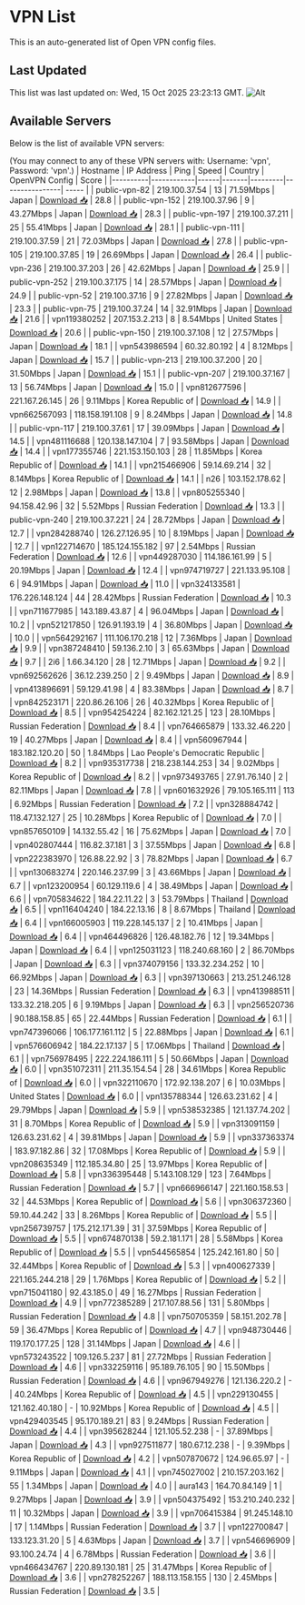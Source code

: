 # VPN List

This is an auto-generated list of Open VPN config files.

## Last Updated

This list was last updated on: Wed, 15 Oct 2025 23:23:13 GMT.
![Alt](https://repobeats.axiom.co/api/embed/186b98318ef1479477931607c1ad7d823f12451f.svg "Repobeats analytics image")

## Available Servers

Below is the list of available VPN servers:

(You may connect to any of these VPN servers with: Username: 'vpn', Password: 'vpn'.)
| Hostname | IP Address | Ping | Speed | Country | OpenVPN Config | Score |
|----------|------------|------|-------|---------|----------------| ----- |
| public-vpn-82 | 219.100.37.54 | 13 | 71.59Mbps | Japan | [Download 📥](./configs/server_0_JP.ovpn) | 28.8 |
| public-vpn-152 | 219.100.37.96 | 9 | 43.27Mbps | Japan | [Download 📥](./configs/server_1_JP.ovpn) | 28.3 |
| public-vpn-197 | 219.100.37.211 | 25 | 55.41Mbps | Japan | [Download 📥](./configs/server_2_JP.ovpn) | 28.1 |
| public-vpn-111 | 219.100.37.59 | 21 | 72.03Mbps | Japan | [Download 📥](./configs/server_3_JP.ovpn) | 27.8 |
| public-vpn-105 | 219.100.37.85 | 19 | 26.69Mbps | Japan | [Download 📥](./configs/server_4_JP.ovpn) | 26.4 |
| public-vpn-236 | 219.100.37.203 | 26 | 42.62Mbps | Japan | [Download 📥](./configs/server_5_JP.ovpn) | 25.9 |
| public-vpn-252 | 219.100.37.175 | 14 | 28.57Mbps | Japan | [Download 📥](./configs/server_6_JP.ovpn) | 24.9 |
| public-vpn-52 | 219.100.37.16 | 9 | 27.82Mbps | Japan | [Download 📥](./configs/server_7_JP.ovpn) | 23.3 |
| public-vpn-75 | 219.100.37.24 | 14 | 32.91Mbps | Japan | [Download 📥](./configs/server_8_JP.ovpn) | 21.6 |
| vpn119380252 | 207.153.2.213 | 8 | 8.54Mbps | United States | [Download 📥](./configs/server_9_US.ovpn) | 20.6 |
| public-vpn-150 | 219.100.37.108 | 12 | 27.57Mbps | Japan | [Download 📥](./configs/server_10_JP.ovpn) | 18.1 |
| vpn543986594 | 60.32.80.192 | 4 | 8.12Mbps | Japan | [Download 📥](./configs/server_11_JP.ovpn) | 15.7 |
| public-vpn-213 | 219.100.37.200 | 20 | 31.50Mbps | Japan | [Download 📥](./configs/server_12_JP.ovpn) | 15.1 |
| public-vpn-207 | 219.100.37.167 | 13 | 56.74Mbps | Japan | [Download 📥](./configs/server_13_JP.ovpn) | 15.0 |
| vpn812677596 | 221.167.26.145 | 26 | 9.11Mbps | Korea Republic of | [Download 📥](./configs/server_14_KR.ovpn) | 14.9 |
| vpn662567093 | 118.158.191.108 | 9 | 8.24Mbps | Japan | [Download 📥](./configs/server_15_JP.ovpn) | 14.8 |
| public-vpn-117 | 219.100.37.61 | 17 | 39.09Mbps | Japan | [Download 📥](./configs/server_16_JP.ovpn) | 14.5 |
| vpn481116688 | 120.138.147.104 | 7 | 93.58Mbps | Japan | [Download 📥](./configs/server_17_JP.ovpn) | 14.4 |
| vpn177355746 | 221.153.150.103 | 28 | 11.85Mbps | Korea Republic of | [Download 📥](./configs/server_18_KR.ovpn) | 14.1 |
| vpn215466906 | 59.14.69.214 | 32 | 8.14Mbps | Korea Republic of | [Download 📥](./configs/server_19_KR.ovpn) | 14.1 |
| n26 | 103.152.178.62 | 12 | 2.98Mbps | Japan | [Download 📥](./configs/server_20_JP.ovpn) | 13.8 |
| vpn805255340 | 94.158.42.96 | 32 | 5.52Mbps | Russian Federation | [Download 📥](./configs/server_21_RU.ovpn) | 13.3 |
| public-vpn-240 | 219.100.37.221 | 24 | 28.72Mbps | Japan | [Download 📥](./configs/server_22_JP.ovpn) | 12.7 |
| vpn284288740 | 126.27.126.95 | 10 | 8.19Mbps | Japan | [Download 📥](./configs/server_23_JP.ovpn) | 12.7 |
| vpn122714670 | 185.124.155.182 | 97 | 2.54Mbps | Russian Federation | [Download 📥](./configs/server_24_RU.ovpn) | 12.6 |
| vpn449287030 | 114.186.161.99 | 5 | 20.19Mbps | Japan | [Download 📥](./configs/server_25_JP.ovpn) | 12.4 |
| vpn974719727 | 221.133.95.108 | 6 | 94.91Mbps | Japan | [Download 📥](./configs/server_26_JP.ovpn) | 11.0 |
| vpn324133581 | 176.226.148.124 | 44 | 28.42Mbps | Russian Federation | [Download 📥](./configs/server_27_RU.ovpn) | 10.3 |
| vpn711677985 | 143.189.43.87 | 4 | 96.04Mbps | Japan | [Download 📥](./configs/server_28_JP.ovpn) | 10.2 |
| vpn521217850 | 126.91.193.19 | 4 | 36.80Mbps | Japan | [Download 📥](./configs/server_29_JP.ovpn) | 10.0 |
| vpn564292167 | 111.106.170.218 | 12 | 7.36Mbps | Japan | [Download 📥](./configs/server_30_JP.ovpn) | 9.9 |
| vpn387248410 | 59.136.2.10 | 3 | 65.63Mbps | Japan | [Download 📥](./configs/server_31_JP.ovpn) | 9.7 |
| 2i6 | 1.66.34.120 | 28 | 12.71Mbps | Japan | [Download 📥](./configs/server_32_JP.ovpn) | 9.2 |
| vpn692562626 | 36.12.239.250 | 2 | 9.49Mbps | Japan | [Download 📥](./configs/server_33_JP.ovpn) | 8.9 |
| vpn413896691 | 59.129.41.98 | 4 | 83.38Mbps | Japan | [Download 📥](./configs/server_34_JP.ovpn) | 8.7 |
| vpn842523171 | 220.86.26.106 | 26 | 40.32Mbps | Korea Republic of | [Download 📥](./configs/server_35_KR.ovpn) | 8.5 |
| vpn954254224 | 82.162.121.25 | 123 | 28.10Mbps | Russian Federation | [Download 📥](./configs/server_36_RU.ovpn) | 8.4 |
| vpn764665879 | 133.32.46.220 | 19 | 40.27Mbps | Japan | [Download 📥](./configs/server_37_JP.ovpn) | 8.4 |
| vpn560967944 | 183.182.120.20 | 50 | 1.84Mbps | Lao People's Democratic Republic | [Download 📥](./configs/server_38_LA.ovpn) | 8.2 |
| vpn935317738 | 218.238.144.253 | 34 | 9.02Mbps | Korea Republic of | [Download 📥](./configs/server_39_KR.ovpn) | 8.2 |
| vpn973493765 | 27.91.76.140 | 2 | 82.11Mbps | Japan | [Download 📥](./configs/server_40_JP.ovpn) | 7.8 |
| vpn601632926 | 79.105.165.111 | 113 | 6.92Mbps | Russian Federation | [Download 📥](./configs/server_41_RU.ovpn) | 7.2 |
| vpn328884742 | 118.47.132.127 | 25 | 10.28Mbps | Korea Republic of | [Download 📥](./configs/server_42_KR.ovpn) | 7.0 |
| vpn857650109 | 14.132.55.42 | 16 | 75.62Mbps | Japan | [Download 📥](./configs/server_43_JP.ovpn) | 7.0 |
| vpn402807444 | 116.82.37.181 | 3 | 37.55Mbps | Japan | [Download 📥](./configs/server_44_JP.ovpn) | 6.8 |
| vpn222383970 | 126.88.22.92 | 3 | 78.82Mbps | Japan | [Download 📥](./configs/server_45_JP.ovpn) | 6.7 |
| vpn130683274 | 220.146.237.99 | 3 | 43.66Mbps | Japan | [Download 📥](./configs/server_46_JP.ovpn) | 6.7 |
| vpn123200954 | 60.129.119.6 | 4 | 38.49Mbps | Japan | [Download 📥](./configs/server_47_JP.ovpn) | 6.6 |
| vpn705834622 | 184.22.11.22 | 3 | 53.79Mbps | Thailand | [Download 📥](./configs/server_48_TH.ovpn) | 6.5 |
| vpn116404240 | 184.22.13.16 | 8 | 8.67Mbps | Thailand | [Download 📥](./configs/server_49_TH.ovpn) | 6.4 |
| vpn166005903 | 119.228.145.137 | 2 | 10.41Mbps | Japan | [Download 📥](./configs/server_50_JP.ovpn) | 6.4 |
| vpn464496826 | 126.48.182.76 | 12 | 19.34Mbps | Japan | [Download 📥](./configs/server_51_JP.ovpn) | 6.4 |
| vpn125031123 | 118.240.68.160 | 2 | 86.70Mbps | Japan | [Download 📥](./configs/server_52_JP.ovpn) | 6.3 |
| vpn374079156 | 133.32.234.252 | 10 | 66.92Mbps | Japan | [Download 📥](./configs/server_53_JP.ovpn) | 6.3 |
| vpn397130663 | 213.251.246.128 | 23 | 14.36Mbps | Russian Federation | [Download 📥](./configs/server_54_RU.ovpn) | 6.3 |
| vpn413988511 | 133.32.218.205 | 6 | 9.19Mbps | Japan | [Download 📥](./configs/server_55_JP.ovpn) | 6.3 |
| vpn256520736 | 90.188.158.85 | 65 | 22.44Mbps | Russian Federation | [Download 📥](./configs/server_56_RU.ovpn) | 6.1 |
| vpn747396066 | 106.177.161.112 | 5 | 22.88Mbps | Japan | [Download 📥](./configs/server_57_JP.ovpn) | 6.1 |
| vpn576606942 | 184.22.17.137 | 5 | 17.06Mbps | Thailand | [Download 📥](./configs/server_58_TH.ovpn) | 6.1 |
| vpn756978495 | 222.224.186.111 | 5 | 50.66Mbps | Japan | [Download 📥](./configs/server_59_JP.ovpn) | 6.0 |
| vpn351072311 | 211.35.154.54 | 28 | 34.61Mbps | Korea Republic of | [Download 📥](./configs/server_60_KR.ovpn) | 6.0 |
| vpn322110670 | 172.92.138.207 | 6 | 10.03Mbps | United States | [Download 📥](./configs/server_61_US.ovpn) | 6.0 |
| vpn135788344 | 126.63.231.62 | 4 | 29.79Mbps | Japan | [Download 📥](./configs/server_62_JP.ovpn) | 5.9 |
| vpn538532385 | 121.137.74.202 | 31 | 8.70Mbps | Korea Republic of | [Download 📥](./configs/server_63_KR.ovpn) | 5.9 |
| vpn313091159 | 126.63.231.62 | 4 | 39.81Mbps | Japan | [Download 📥](./configs/server_64_JP.ovpn) | 5.9 |
| vpn337363374 | 183.97.182.86 | 32 | 17.08Mbps | Korea Republic of | [Download 📥](./configs/server_65_KR.ovpn) | 5.9 |
| vpn208635349 | 112.185.34.80 | 25 | 13.97Mbps | Korea Republic of | [Download 📥](./configs/server_66_KR.ovpn) | 5.8 |
| vpn336395448 | 5.143.108.129 | 123 | 7.64Mbps | Russian Federation | [Download 📥](./configs/server_67_RU.ovpn) | 5.7 |
| vpn666966147 | 221.160.158.53 | 32 | 44.53Mbps | Korea Republic of | [Download 📥](./configs/server_68_KR.ovpn) | 5.6 |
| vpn306372360 | 59.10.44.242 | 33 | 8.26Mbps | Korea Republic of | [Download 📥](./configs/server_69_KR.ovpn) | 5.5 |
| vpn256739757 | 175.212.171.39 | 31 | 37.59Mbps | Korea Republic of | [Download 📥](./configs/server_70_KR.ovpn) | 5.5 |
| vpn674870138 | 59.2.181.171 | 28 | 5.58Mbps | Korea Republic of | [Download 📥](./configs/server_71_KR.ovpn) | 5.5 |
| vpn544565854 | 125.242.161.80 | 50 | 32.44Mbps | Korea Republic of | [Download 📥](./configs/server_72_KR.ovpn) | 5.3 |
| vpn400627339 | 221.165.244.218 | 29 | 1.76Mbps | Korea Republic of | [Download 📥](./configs/server_73_KR.ovpn) | 5.2 |
| vpn715041180 | 92.43.185.0 | 49 | 16.27Mbps | Russian Federation | [Download 📥](./configs/server_74_RU.ovpn) | 4.9 |
| vpn772385289 | 217.107.88.56 | 131 | 5.80Mbps | Russian Federation | [Download 📥](./configs/server_75_RU.ovpn) | 4.8 |
| vpn750705359 | 58.151.202.78 | 59 | 36.47Mbps | Korea Republic of | [Download 📥](./configs/server_76_KR.ovpn) | 4.7 |
| vpn948730446 | 119.170.177.25 | 128 | 31.14Mbps | Japan | [Download 📥](./configs/server_77_JP.ovpn) | 4.6 |
| vpn573243522 | 109.126.5.237 | 81 | 27.72Mbps | Russian Federation | [Download 📥](./configs/server_78_RU.ovpn) | 4.6 |
| vpn332259116 | 95.189.76.105 | 90 | 15.50Mbps | Russian Federation | [Download 📥](./configs/server_79_RU.ovpn) | 4.6 |
| vpn967949276 | 121.136.220.2 | - | 40.24Mbps | Korea Republic of | [Download 📥](./configs/server_80_KR.ovpn) | 4.5 |
| vpn229130455 | 121.162.40.180 | - | 10.92Mbps | Korea Republic of | [Download 📥](./configs/server_81_KR.ovpn) | 4.5 |
| vpn429403545 | 95.170.189.21 | 83 | 9.24Mbps | Russian Federation | [Download 📥](./configs/server_82_RU.ovpn) | 4.4 |
| vpn395628244 | 121.105.52.238 | - | 37.89Mbps | Japan | [Download 📥](./configs/server_83_JP.ovpn) | 4.3 |
| vpn927511877 | 180.67.12.238 | - | 9.39Mbps | Korea Republic of | [Download 📥](./configs/server_84_KR.ovpn) | 4.2 |
| vpn507870672 | 124.96.65.97 | - | 9.11Mbps | Japan | [Download 📥](./configs/server_85_JP.ovpn) | 4.1 |
| vpn745027002 | 210.157.203.162 | 55 | 1.34Mbps | Japan | [Download 📥](./configs/server_86_JP.ovpn) | 4.0 |
| aura143 | 164.70.84.149 | 1 | 9.27Mbps | Japan | [Download 📥](./configs/server_87_JP.ovpn) | 3.9 |
| vpn504375492 | 153.210.240.232 | 11 | 10.32Mbps | Japan | [Download 📥](./configs/server_88_JP.ovpn) | 3.9 |
| vpn706415384 | 91.245.148.10 | 17 | 1.14Mbps | Russian Federation | [Download 📥](./configs/server_89_RU.ovpn) | 3.7 |
| vpn122700847 | 133.123.31.20 | 5 | 4.63Mbps | Japan | [Download 📥](./configs/server_90_JP.ovpn) | 3.7 |
| vpn546696909 | 93.100.24.74 | 4 | 6.78Mbps | Russian Federation | [Download 📥](./configs/server_91_RU.ovpn) | 3.6 |
| vpn466434767 | 220.89.130.181 | 25 | 31.47Mbps | Korea Republic of | [Download 📥](./configs/server_92_KR.ovpn) | 3.6 |
| vpn278252267 | 188.113.158.155 | 130 | 2.45Mbps | Russian Federation | [Download 📥](./configs/server_93_RU.ovpn) | 3.5 |
